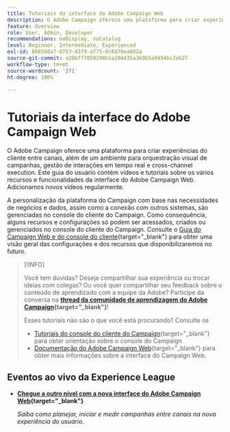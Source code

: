 ```yaml
---
title: Tutoriais da interface do Adobe Campaign Web
description: O Adobe Campaign oferece uma plataforma para criar experiências do cliente entre canais, além de um ambiente para orquestração visual de campanhas, gestão de interações em tempo real e cross-channel execution. Este guia do usuário contém vídeos e tutoriais sobre os vários recursos e funcionalidades da interface do Adobe Campaign Web.
feature: Overview
role: User, Admin, Developer
recommendations: noDisplay, noCatalog
level: Beginner, Intermediate, Experienced
exl-id: 866568a7-0763-43f9-af75-0c6d70ea082a
source-git-commit: a20bff7850298b1a280435a369b5a9494bc2eb27
workflow-type: tm+mt
source-wordcount: '271'
ht-degree: 100%

---
```


# Tutoriais da interface do Adobe Campaign Web

O Adobe Campaign oferece uma plataforma para criar experiências do cliente entre canais, além de um ambiente para orquestração visual de campanhas, gestão de interações em tempo real e cross-channel execution. Este guia do usuário contém vídeos e tutoriais sobre os vários recursos e funcionalidades da interface do Adobe Campaign Web. Adicionamos novos vídeos regularmente.

A personalização da plataforma do Campaign com base nas necessidades de negócios e dados, assim como a conexão com outros sistemas, são gerenciadas no console do cliente do Campaign. Como consequência, alguns recursos e configurações só podem ser acessados, criados ou gerenciados no console do cliente do Campaign. Consulte o [Guia do Campaign Web e do console do cliente](https://experienceleague.adobe.com/docs/campaign-web/v8/start/capability-matrix.html?lang=pt-BR){target="_blank"} para obter uma visão geral das configurações e dos recursos que disponibilizaremos no futuro.

>[!INFO]
> 
> Você tem dúvidas? Deseja compartilhar sua experiência ou trocar ideias com colegas? Ou você quer compartilhar seu feedback sobre o conteúdo de aprendizado com a equipe da Adobe? Participe da conversa na **[thread da comunidade de aprendizagem do Adobe Campaign](https://experienceleaguecommunities.adobe.com:443/t5/adobe-campaign-classic/join-the-discussion-on-adobe-campaign-learning/td-p/419096){target="_blank"}**!
>
>
> Esses tutoriais não são o que você está procurando?
> Consulte os
> * [Tutoriais do console do cliente do Campaign](https://experienceleague.adobe.com/docs/campaign-learn/tutorials/overview.html?lang=pt-BR){target="_blank"} para obter orientação sobre o console do Campaign
> * [Documentação do Adobe Campaign Web](https://experienceleague.adobe.com/docs/campaign-web/v8/campaign-web-home.html?lang=pt-BR){target="_blank"} para obter mais informações sobre a interface do Campaign Web.

<div id="recs-overview-body-1"></div>
<div id="recs-overview-body-2"></div>
<div id="recs-overview-body-3"></div>
<div id="recs-overview-body-4"></div>
<div id="recs-overview-body-5"></div>
<div id="recs-overview-body-6"></div>

<div id="staff-picks-section">
</div>

## Eventos ao vivo da Experience League

* **[Chegue a outro nível com a nova interface do Adobe Campaign Web](https://experienceleague.adobe.com/docs/events/experience-league-live-recordings/episodes/exl-live-episode-02-29-24.html?lang=pt-BR){target="_blank"}**

  *Saiba como planejar, iniciar e medir campanhas entre canais na nova experiência do usuário.*
